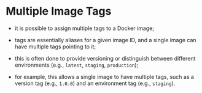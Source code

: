 # Multiple Image Tags

- it is possible to assign multiple tags to a Docker image;
- tags are essentially aliases for a given image ID, and a single image can have multiple tags pointing to it;
- this is often done to provide versioning or distinguish between different environments (e.g., `latest`, `staging`, `production`);

- for example, this allows a single image to have multiple tags, such as a version tag (e.g., `1.0.0`) and an environment tag (e.g., `staging`).